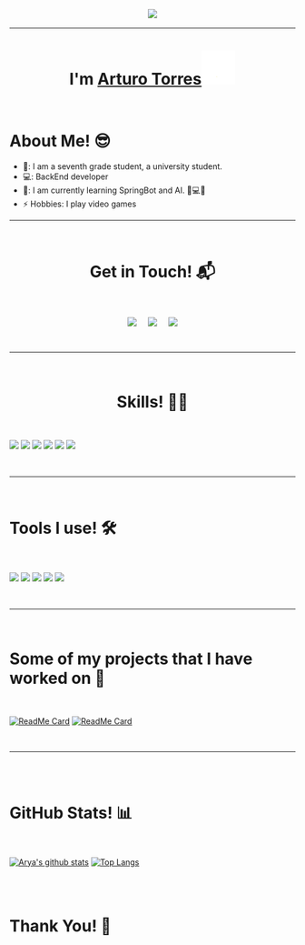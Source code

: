 <p align="center">
  <img src="https://miro.medium.com/max/2048/1*OohqW5DGh9CQS4hLY5FXzA.png" height="230"/>
</p>
<hr>
<h1 align="center">I'm <a href="https://github.com/SystemTrabu">Arturo Torres<a><img src="https://github.com/Kathryn-Jie/Kathryn-Jie/blob/main/wave.gif" width="60px"/></h1>
<Br>
<h1>About Me! 😎</h1>

- 🏫: I am a seventh grade student, a university student.
- 💻: BackEnd developer
- 🌱: I am currently learning SpringBot and AI. 🧠💻🤖
- ⚡ Hobbies: I play video games
  
<hr>
<Br>
<h1 align="center">Get in Touch! 📬</h1>
<Br>
<p align="center">
<a href="www.linkedin.com/in/systemtrabu" target="blank"><img align="center" src="https://img.shields.io/badge/Arturo Torres-0077B5?style=for-the-badge&logo=linkedin&logoColor=white" /></a> &nbsp;&nbsp;&nbsp;  <a href="mailto:arturo2208xd@gmail.com" target="blank"><img align="center" src="https://img.shields.io/badge/arturo2208xd@gmail.com-D14836?style=for-the-badge&logo=gmail&logoColor=white" /></a>    &nbsp;&nbsp;&nbsp;       <a href="https://github.com/SystemTrabu" target="blank"><img align="center" src="https://img.shields.io/badge/SystemTrabu-100000?style=for-the-badge&logo=github&logoColor=white" /></a>
</p>
  
<Br>
<hr>
<Br>
<h1 align="center">Skills! 🤸‍♂</h1>
<Br>


![](https://img.shields.io/badge/Python-3776AB?style=for-the-badge&logo=python&logoColor=white)
![](https://img.shields.io/badge/Java-ED8B00?style=for-the-badge&logo=openjdk&logoColor=white)
![](https://img.shields.io/badge/Django-092E20?style=for-the-badge&logo=django&logoColor=white)
![](https://img.shields.io/badge/Spring-6DB33F?style=for-the-badge&logo=spring&logoColor=white)
![](https://img.shields.io/badge/MySQL-00000F?style=for-the-badge&logo=mysql&logoColor=white)
![](https://img.shields.io/badge/Flask-000000?style=for-the-badge&logo=flask&logoColor=white)
  
  
<Br>
<hr>
<Br>
<h1>Tools I use! 🛠️</h1>
<Br>
 
![](https://img.shields.io/badge/Linux-FCC624?style=for-the-badge&logo=linux&logoColor=black)
![](https://img.shields.io/badge/Amazon_AWS-232F3E?style=for-the-badge&logo=amazon-aws&logoColor=white)
![](https://img.shields.io/badge/Google_Cloud-4285F4?style=for-the-badge&logo=google-cloud&logoColor=white)
![](https://img.shields.io/badge/Visual_Studio_Code-0078D4?style=for-the-badge&logo=visual%20studio%20code&logoColor=white)
![](https://img.shields.io/badge/Eclipse-2C2255?style=for-the-badge&logo=eclipse&logoColor=white)

  

<Br>
<hr>
<Br>
<h1>Some of my projects that I have worked on 🎨</h1>
<Br>
  
[![ReadMe Card](https://github-readme-stats.vercel.app/api/pin/?username=JJoosh&repo=EnlaceDigna)](https://github.com/JJoosh/EnlaceDigna)
[![ReadMe Card](https://github-readme-stats.vercel.app/api/pin/?username=SystemTrabu&repo=HackatonTec)](https://github.com/SystemTrabu/HackatonTec)

<Br>
<hr>
<Br>

<Br>
<h1>GitHub Stats! 📊</h1>
<Br>
  
[![Arya's github stats](https://github-readme-stats.vercel.app/api?username=SystemTrabu&show_icons=true&theme=merko)](https://github.com/SystemTrabu/github-readme-stats) [![Top Langs](https://github-readme-stats.vercel.app/api/top-langs/?username=SystemTrabu&layout=compact&theme=merko)](https://github.com/SystemTrabu/github-readme-stats)

 
<Br>

<Br>
<h1>Thank You! 🤵 </h1>
<Br>
